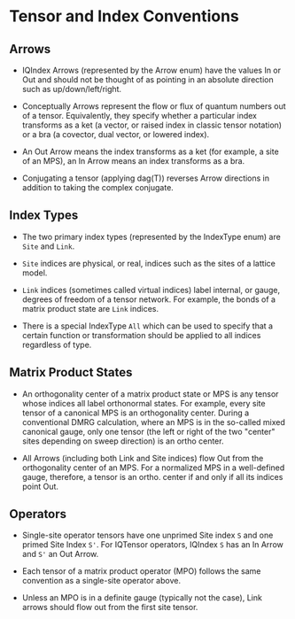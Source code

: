 # Tensor and Index Conventions #

## Arrows ##

* IQIndex Arrows (represented by the Arrow enum) have the values In or Out and should not be thought of
as pointing in an absolute direction such as up/down/left/right.

* Conceptually Arrows represent the flow or flux of quantum numbers out of a tensor. Equivalently, they
specify whether a particular index transforms as a ket (a vector, or raised index in classic tensor notation) 
or a bra (a covector, dual vector, or lowered index). 

* An Out Arrow means the index transforms as a ket (for example, a site of an MPS), an In Arrow means an index transforms as a bra.

* Conjugating a tensor (applying dag(T)) reverses Arrow directions in addition to taking the complex conjugate.

## Index Types ##

* The two primary index types (represented by the IndexType enum) are `Site` and `Link`.

* `Site` indices are physical, or real, indices such as the sites of a lattice model.

* `Link` indices (sometimes called virtual indices) label internal, or gauge, degrees of freedom of a tensor network.
  For example, the bonds of a matrix product state are `Link` indices.

* There is a special IndexType `All` which can be used to specify that a certain function or transformation 
  should be applied to all indices regardless of type.

## Matrix Product States ##

* An orthogonality center of a matrix product state or MPS is any tensor whose indices all label 
orthonormal states. For example, every site tensor of a canonical MPS is an orthogonality center.
During a conventional DMRG calculation, where an MPS is in the so-called mixed canonical gauge, 
only one tensor (the left or right of the two "center" sites depending on sweep direction) is an ortho center.

* All Arrows (including both Link and Site indices) flow Out from the orthogonality center of an MPS.
For a normalized MPS in a well-defined gauge, therefore, a tensor is an ortho. center if and only if 
all its indices point Out.

## Operators ##

* Single-site operator tensors have one unprimed Site index `S` and one primed Site Index `S'`.
  For IQTensor operators, IQIndex `S` has an In Arrow and `S'` an Out Arrow.

* Each tensor of a matrix product operator (MPO) follows the same convention as a single-site operator above.

* Unless an MPO is in a definite gauge (typically not the case), Link arrows should flow out from the first site tensor.


